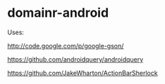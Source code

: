 domainr-android
===============

Uses:

http://code.google.com/p/google-gson/

https://github.com/androidquery/androidquery

https://github.com/JakeWharton/ActionBarSherlock
